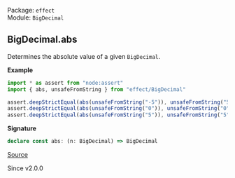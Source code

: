 Package: `effect`<br />
Module: `BigDecimal`<br />

## BigDecimal.abs

Determines the absolute value of a given `BigDecimal`.

**Example**

```ts
import * as assert from "node:assert"
import { abs, unsafeFromString } from "effect/BigDecimal"

assert.deepStrictEqual(abs(unsafeFromString("-5")), unsafeFromString("5"))
assert.deepStrictEqual(abs(unsafeFromString("0")), unsafeFromString("0"))
assert.deepStrictEqual(abs(unsafeFromString("5")), unsafeFromString("5"))
```

**Signature**

```ts
declare const abs: (n: BigDecimal) => BigDecimal
```

[Source](https://github.com/Effect-TS/effect/tree/main/packages/effect/src/BigDecimal.ts#L691)

Since v2.0.0